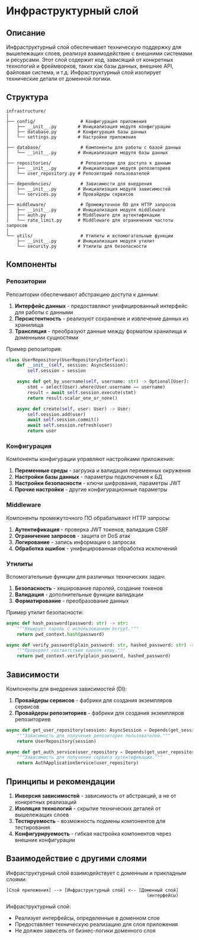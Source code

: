 # Инфраструктурный слой

## Описание

Инфраструктурный слой обеспечивает техническую поддержку для вышележащих слоев, реализуя взаимодействие с внешними системами и ресурсами. Этот слой содержит код, зависящий от конкретных технологий и фреймворков, таких как базы данных, внешние API, файловая система, и т.д. Инфраструктурный слой изолирует технические детали от доменной логики.

## Структура

```
infrastructure/
│
├── config/                 # Конфигурация приложения
│   ├── __init__.py        # Инициализация модуля конфигурации
│   ├── database.py        # Конфигурация базы данных
│   └── settings.py        # Настройки приложения
│
├── database/               # Компоненты для работы с базой данных
│   └── __init__.py        # Инициализация модуля базы данных
│
├── repositories/           # Репозитории для доступа к данным
│   ├── __init__.py        # Инициализация модуля репозиториев
│   └── user_repository.py # Репозиторий пользователей
│
├── dependencies/           # Зависимости для внедрения
│   ├── __init__.py        # Инициализация модуля зависимостей
│   └── services.py        # Провайдеры сервисов
│
├── middleware/             # Промежуточное ПО для HTTP запросов
│   ├── __init__.py        # Инициализация модуля middleware
│   ├── auth.py            # Middleware для аутентификации
│   └── rate_limit.py      # Middleware для ограничения частоты запросов
│
└── utils/                  # Утилиты и вспомогательные функции
    ├── __init__.py        # Инициализация модуля утилит
    └── security.py        # Утилиты для безопасности
```

## Компоненты

### Репозитории

Репозитории обеспечивают абстракцию доступа к данным:

1. **Интерфейс данных** - предоставляют унифицированный интерфейс для работы с данными
2. **Персистентность** - реализуют сохранение и извлечение данных из хранилища
3. **Трансляция** - преобразуют данные между форматом хранилища и доменными сущностями

Пример репозитория:

```python
class UserRepository(UserRepositoryInterface):
    def __init__(self, session: AsyncSession):
        self.session = session

    async def get_by_username(self, username: str) -> Optional[User]:
        stmt = select(User).where(User.username == username)
        result = await self.session.execute(stmt)
        return result.scalar_one_or_none()

    async def create(self, user: User) -> User:
        self.session.add(user)
        await self.session.commit()
        await self.session.refresh(user)
        return user
```

### Конфигурация

Компоненты конфигурации управляют настройками приложения:

1. **Переменные среды** - загрузка и валидация переменных окружения
2. **Настройки базы данных** - параметры подключения к БД
3. **Настройки безопасности** - ключи шифрования, параметры JWT
4. **Прочие настройки** - другие конфигурационные параметры

### Middleware

Компоненты промежуточного ПО обрабатывают HTTP запросы:

1. **Аутентификация** - проверка JWT токенов, валидация CSRF
2. **Ограничение запросов** - защита от DoS атак
3. **Логирование** - запись информации о запросах
4. **Обработка ошибок** - унифицированная обработка исключений

### Утилиты

Вспомогательные функции для различных технических задач:

1. **Безопасность** - хеширование паролей, создание токенов
2. **Валидация** - дополнительные функции валидации
3. **Форматирование** - преобразование данных

Пример утилит безопасности:

```python
async def hash_password(password: str) -> str:
    """Хеширует пароль с использованием bcrypt."""
    return pwd_context.hash(password)

async def verify_password(plain_password: str, hashed_password: str) -> bool:
    """Проверяет соответствие пароля хешу."""
    return pwd_context.verify(plain_password, hashed_password)
```

## Зависимости

Компоненты для внедрения зависимостей (DI):

1. **Провайдеры сервисов** - фабрики для создания экземпляров сервисов
2. **Провайдеры репозиториев** - фабрики для создания экземпляров репозиториев

```python
async def get_user_repository(session: AsyncSession = Depends(get_session)):
    """Зависимость для получения репозитория пользователей."""
    return UserRepository(session)

async def get_auth_service(user_repository = Depends(get_user_repository)):
    """Зависимость для получения сервиса аутентификации."""
    return AuthApplicationService(user_repository)
```

## Принципы и рекомендации

1. **Инверсия зависимостей** - зависимость от абстракций, а не от конкретных реализаций
2. **Изоляция технологий** - скрытие технических деталей от вышележащих слоев
3. **Тестируемость** - возможность подмены компонентов для тестирования
4. **Конфигурируемость** - гибкая настройка компонентов через внешние конфигурации

## Взаимодействие с другими слоями

Инфраструктурный слой взаимодействует с доменным и прикладным слоями:

```
[Слой приложения] --> [Инфраструктурный слой] <-- [Доменный слой]
                                                     (интерфейсы)
```

Инфраструктурный слой:
- Реализует интерфейсы, определенные в доменном слое
- Предоставляет техническую реализацию для слоя приложения
- Не должен зависеть от бизнес-логики доменного слоя 